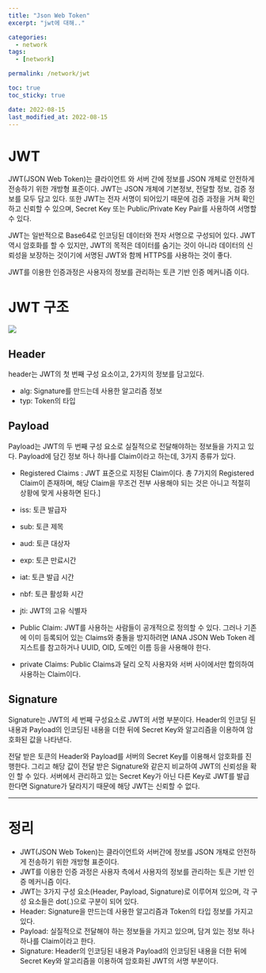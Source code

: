 ```yaml
---
title: "Json Web Token"
excerpt: "jwt에 대해.."

categories:
  - network
tags:
  - [network]

permalink: /network/jwt

toc: true
toc_sticky: true

date: 2022-08-15
last_modified_at: 2022-08-15
---
```

# JWT
JWT(JSON Web Token)는 클라이언트 와 서버 간에 정보를 JSON 개체로 안전하게 전송하기 위한 개방형 표준이다. JWT는 JSON 개체에 기본정보, 전달할 정보, 검증 정보를 모두 담고 있다. 또한 JWT는 전자 서명이 되어있기 때문에 검증 과정을 거쳐 확인하고 신뢰할 수 있으며, Secret Key 또는 Public/Private Key Pair를 사용하여 서명할 수 있다.

JWT는 일반적으로 Base64로 인코딩된 데이터와 전자 서명으로 구성되어 있다. JWT역시 암호화를 할 수 있지만, JWT의 목적은 데이터를 숨기는 것이 아니라 데이터의 신뢰성을 보장하는 것이기에 서명된 JWT와 함께 HTTPS를 사용하는 것이 좋다.

JWT를 이용한 인증과정은 사용자의 정보를 관리하는 토큰 기반 인증 메커니즘 이다. 

# JWT 구조
![](../../assets/images/posts_img/TIL/2022-08-15-jwt.png)

## Header
header는 JWT의 첫 번째 구성 요소이고, 2가지의 정보를 담고있다.
- alg: Signature를 만드는데 사용한 알고리즘 정보
- typ: Token의 타입

## Payload
Payload는 JWT의 두 번째 구성 요소로 실질적으로 전달해야하는 정보들을 가지고 있다. Payload에 담긴 정보 하나 하나를 Claim이라고 하는데, 3가지 종류가 있다.
- Registered Claims : JWT 표준으로 지정된 Claim이다. 총 7가지의 Registered Claim이 존재하며, 해당 Claim을 무조건 전부 사용해야 되는 것은 아니고 적절히 상황에 맞게 사용하면 된다.]
- iss: 토큰 발급자
- sub: 토큰 제목
- aud: 토큰 대상자
- exp: 토큰 만료시간
- iat: 토큰 발급 시간
- nbf: 토큰 활성화 시간
- jti: JWT의 고유 식별자

- Public Claim: JWT를 사용하는 사람들이 공개적으로 정의할 수 있다. 그러나 기존에 이미 등록되어 있는 Claims와 충돌을 방지하려면 IANA JSON Web Token 레지스트를 참고하거나 UUID, OID, 도메인 이름 등을 사용해야 한다.
- private Claims: Public Claims과 달리 오직 사용자와 서버 사이에서만 합의하여 사용하는 Claim이다.

## Signature
Signature는 JWT의 세 번째 구성요소로 JWT의 서명 부분이다. Header의 인코딩 된 내용과 Payload의 인코딩된 내용을 더한 뒤에 Secret Key와 알고리즘을 이용하여 암호화된 값을 나타낸다.

전달 받은 토큰의 Header와 Payload를 서버의 Secret Key를 이용해서 암호화를 진행한다. 그리고 해당 값이 전달 받은 Signature와 같은지 비교하여 JWT의 신뢰성을 확인 할 수 있다. 서버에서 관리하고 있는 Secret Key가 아닌 다른 Key로 JWT를 발급 한다면 Signature가 달라지기 때문에 해당 JWT는 신뢰할 수 없다.

****

# 정리
- JWT(JSON Web Token)는 클라이언트와 서버간에 정보를 JSON 개채로 안전하게 전송하기 위한 개방형 표준이다.
- JWT를 이용한 인증 과정은 사용자 측에서 사용자의 정보를 관리하는 토큰 기반 인증 메커니즘 이다.
- JWT는 3가지 구성 요소(Header, Payload, Signature)로 이루어져 있으며, 각 구성 요소들은 dot(.)으로 구분이 되어 있다.
- Header: Signature을 만드는데 사용한 알고리즘과 Token의 타입 정보를 가지고 있다.
- Payload: 실질적으로 전달해야 하는 정보들을 가지고 있으며, 담겨 있는 정보 하나 하나를 Claim이라고 한다. 
- Signature: Header의 인코딩된 내용과 Payload의 인코딩된 내용을 더한 뒤에 Secret Key와 알고리즘을 이용하여 암호화된 JWT의 서명 부분이다.


